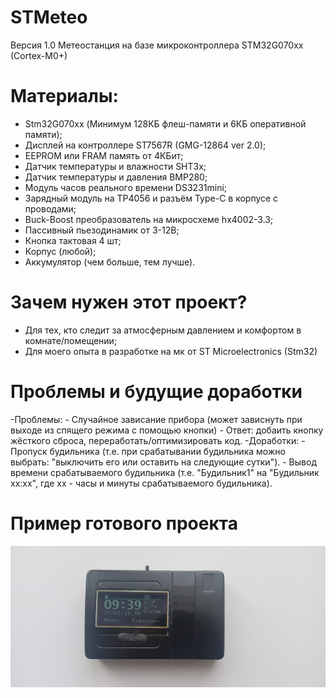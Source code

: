 # STMeteo
  Версия 1.0
  Метеостанция на базе микроконтроллера STM32G070xx (Cortex-M0+)
# Материалы:
  - Stm32G070xx (Минимум 128КБ флеш-памяти и 6КБ оперативной памяти);
  - Дисплей на контроллере ST7567R (GMG-12864 ver 2.0);
  - EEPROM или FRAM память от 4КБит;
  - Датчик температуры и влажности SHT3x;
  - Датчик температуры и давления BMP280;
  - Модуль часов реального времени DS3231mini;
  - Зарядный модуль на TP4056 и разъём Type-C в корпусе с проводами;
  - Buck-Boost преобразователь на микросхеме hx4002-3.3;
  - Пассивный пьезодинамик от 3-12В;
  - Кнопка тактовая 4 шт;
  - Корпус (любой);
  - Аккумулятор (чем больше, тем лучше).
# Зачем нужен этот проект?
  - Для тех, кто следит за атмосферным давлением и комфортом в комнате/помещении;
  - Для моего опыта в разработке на мк от ST Microelectronics (Stm32)
# Проблемы и будущие доработки
  -Проблемы:
    - Случайное зависание прибора (может зависнуть при выходе из спящего режима с помощью кнопки) - Ответ: добаить кнопку жёсткого сброса, переработать/оптимизировать код.
  -Доработки:
    - Пропуск будильника (т.е. при срабатывании будильника можно выбрать: "выключить его или оставить на следующие сутки").
    - Вывод времени срабатываемого будильника (т.е. "Будильник1" на "Будильник xx:xx", где xx - часы и минуты срабатываемого будильника).
# Пример готового проекта
![Sample by Morshu8800 ](https://github.com/Morshu8800/STMeteo/blob/main/Sample.png)
